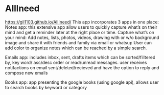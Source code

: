 # AllIneed
https://gil1103.github.io/AllIneed/
This app incorporates 3 apps in one place:
Notes app: this extensive app allow users to quickly capture what’s on their mind and get a reminder later at the right place or time. 
Capture what’s on your mind: Add notes, lists, photos, videos, drawing with or w/o background image and share it with friends and family 
via email or whatsup User can add color to organize notes which can be reached by a simple search.

Emails app: includes inbox, sent, drafts items which can be sorted/filltered by, key word/ asc/desc order or read/unread messages. 
user receives notifactions on email sent/deleted/recieved and have the option to reply and compose new emails

Books app: app presenting the google books (using google api), allows user to search books by keyword or category
